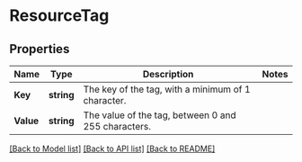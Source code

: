 # ResourceTag

## Properties

Name | Type | Description | Notes
------------ | ------------- | ------------- | -------------
**Key** | **string** | The key of the tag, with a minimum of 1 character. | 
**Value** | **string** | The value of the tag, between 0 and 255 characters. | 

[[Back to Model list]](../README.md#documentation-for-models) [[Back to API list]](../README.md#documentation-for-api-endpoints) [[Back to README]](../README.md)



